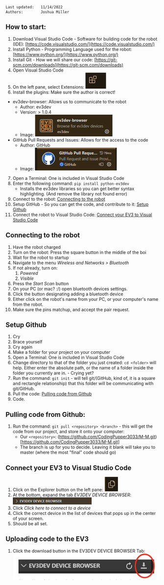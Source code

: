 ``` 
Last updated:   11/14/2022 
Authors:        Joshua Miller
```

## How to start:
1. Download Visual Studio Code - Software for building code for the robot (IDE): [https://code.visualstudio.com/](https://code.visualstudio.com/)
2. Install Python - Programming Language used for the robot: [https://www.python.org/](https://www.python.org/)
3. Install Git - How we will share our code: [https://git-scm.com/downloads](https://git-scm.com/downloads)
4. Open Visual Studio Code
5. On the left pane, select Extensions: ![Extensions button](readme-assets/extensions.png)
6. Install the plugins: Make sure the author is correct!
 * ev3dev-browser: Allows us to communicate to the robot
   * Author:     ev3dev
   * Version:    > 1.0.4
   * Image:      ![ev3dev-browser](readme-assets/rv3dev-browser-plugin.png)
 * GitHub Pull Requests and Issues: Allows for the access to the code
   * Author:     GitHub
   * Image:      ![GitHub Pull Requests and Issues](readme-assets/github-plugin.png)
7. Open a Terminal: One is included in Visual Studio Code
8. Enter the following command: ```pip install python-ev3dev```
   * Installs the ev3dev libraries so you can get better syntax highlighting. (And remove the library not found error)
9. Connect to the robot: [Connecting to the robot](#connecting-to-the-robot)
10. Setup GitHub - So you can get the code, and contribute to it: [Setup Github](#setup-github)
11. Connect the robot to Visual Studio Code: [Connect your EV3 to Visual Studio Code](#connect-your-ev3-to-visual-studio-code)


## Connecting to the robot
1. Have the robot charged
2. Turn on the robot: Press the square button in the middle of the boi
3. Wait for the robot to startup
4. Navigate to the menu *Wireless and Networks > Bluetooth*
5. If not already, turn on:
   1. *Powered*
   2. *Visible*
6. Press the *Start Scan* button
7. On your PC (or mac? :/) open bluetooth devices settings.
8. Click the button designating adding a bluetooth device
9. Either click on the robot's name from your PC, or your computer's name from the robot.
10. Make sure the pins matchup, and accept the pair request.


## Setup Github
1. Cry
2. Brace yourself
3. Cry again
4. Make a folder for your project on your computer
5. Open a Terminal: One is included in Visual Studio Code
6. Change directory to that of the folder you just created: ```cd <folder>``` will help. Either enter the absolute path, or the name of a folder inside the folder you currently are in. - Crying yet?
7. Run the command: ```git init``` - will tell git/(GitHub, kind of, it is a square and rectangle relationship) that this folder will be communicating with git/GitHub. 
8. Pull the code: [Pulling code from Github](#pulling-code-from-github)
9. Code.


## Pulling code from Github:
1. Run the command: ```git pull <repository> <branch>``` - this will get the code from our project, and store it onto your computer:
    * Our ```<repository>```: (https://github.com/CodingPupper3033/M-M.git)[https://github.com/CodingPupper3033/M-M.git]
    * The branch is up for you to decide. Leaving it blank will take you to master (where the most "final" code should go)


## Connect your EV3 to Visual Studio Code
1. Click on the Explorer button on the left pane: ![Explorer Button](readme-assets/explorer-button.png)
2. At the bottom, expand the tab *EV3DEV DEVICE BROWSER*: ![EV3DEV DEVICE BROWSER](readme-assets/ev3-device-browser-tab.png)
3. Click *Click here to connect to a device*
4. Click the correct device in the list of devices that pops up in the center of your screen.
5. Should be all set.

## Uploading code to the EV3
1. Click the download button in the EV3DEV DEVICE BROWSER Tab: ![Download Button](readme-assets/download-button.png)